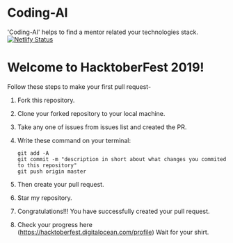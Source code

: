 # Coding-AI 
'Coding-AI' helps to find a mentor related your technologies stack. &nbsp; [![Netlify Status](https://api.netlify.com/api/v1/badges/1355ea63-470d-4f37-987e-af334ab16432/deploy-status)](https://app.netlify.com/sites/mentors/deploys)


# Welcome to HacktoberFest 2019!
Follow these steps to make your first pull request-

1. Fork this repository.

2. Clone your forked repository to your local machine.

3. Take any one of issues from issues list and created the PR.

4. Write these command on your terminal:
    ```
    git add -A
    git commit -m "description in short about what changes you commited to this repository"
    git push origin master
    ```
5. Then create your pull request.

6. Star my repository.

7. Congratulations!!! You have successfully created your pull request.

8. Check your progress here (https://hacktoberfest.digitalocean.com/profile) Wait for your shirt.
